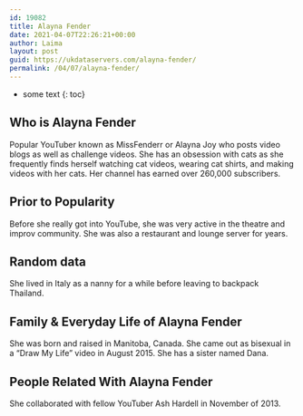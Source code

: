```yaml
---
id: 19082
title: Alayna Fender
date: 2021-04-07T22:26:21+00:00
author: Laima
layout: post
guid: https://ukdataservers.com/alayna-fender/
permalink: /04/07/alayna-fender/
---
```


* some text
{: toc}


## Who is Alayna Fender
                  
                  
                  
Popular YouTuber known as MissFenderr or Alayna Joy who posts video blogs as well as challenge videos. She has an obsession with cats as she frequently finds herself watching cat videos, wearing cat shirts, and making videos with her cats. Her channel has earned over 260,000 subscribers. 
                  
              
            
              
            
                
                
                
## Prior to Popularity
                  
                  
                  
Before she really got into YouTube, she was very active in the theatre and improv community. She was also a restaurant and lounge server for years. 
                  
              
            
              
            
                
                
                
## Random data
                  
                  
                  
She lived in Italy as a nanny for a while before leaving to backpack Thailand. 
                  
              
            
              
            
                
                
                
## Family & Everyday Life of Alayna Fender
                  
                  
                  
She was born and raised in Manitoba, Canada. She came out as bisexual in a &#8220;Draw My Life&#8221; video in August 2015. She has a sister named Dana. 
                  
              
            
              
            
                
                
                
## People Related With Alayna Fender
                  
                  
                  
She collaborated with fellow YouTuber Ash Hardell in November of 2013. 
                  
              
            
              
            
                
              
            
              
              
            
            
              
            
          
          
          